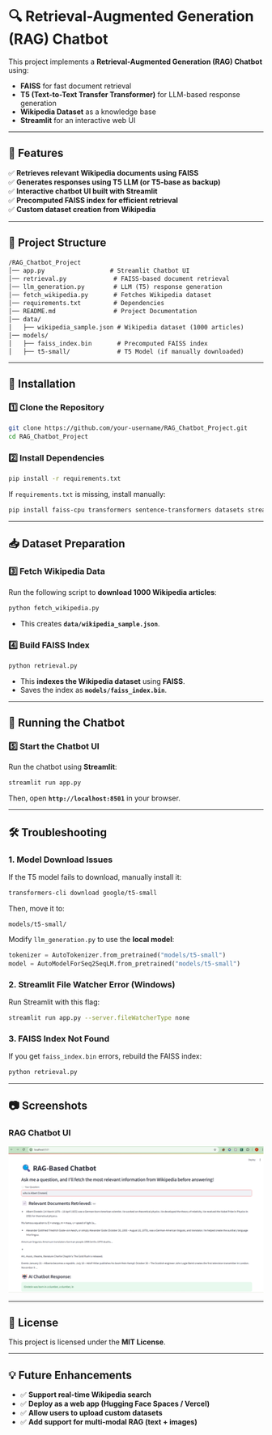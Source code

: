 # 🔍 Retrieval-Augmented Generation (RAG) Chatbot

This project implements a **Retrieval-Augmented Generation (RAG) Chatbot** using:

- **FAISS** for fast document retrieval
- **T5 (Text-to-Text Transfer Transformer)** for LLM-based response generation
- **Wikipedia Dataset** as a knowledge base
- **Streamlit** for an interactive web UI

---

## 🚀 Features

✅ **Retrieves relevant Wikipedia documents using FAISS**  
✅ **Generates responses using T5 LLM (or T5-base as backup)**  
✅ **Interactive chatbot UI built with Streamlit**  
✅ **Precomputed FAISS index for efficient retrieval**  
✅ **Custom dataset creation from Wikipedia**

---

## 📁 Project Structure

```
/RAG_Chatbot_Project
│── app.py                  # Streamlit Chatbot UI
│── retrieval.py             # FAISS-based document retrieval
│── llm_generation.py        # LLM (T5) response generation
│── fetch_wikipedia.py       # Fetches Wikipedia dataset
│── requirements.txt         # Dependencies
│── README.md                # Project Documentation
│── data/
│   ├── wikipedia_sample.json # Wikipedia dataset (1000 articles)
│── models/
│   ├── faiss_index.bin       # Precomputed FAISS index
│   ├── t5-small/             # T5 Model (if manually downloaded)
```

---

## 🔧 Installation

### 1️⃣ **Clone the Repository**

```bash
git clone https://github.com/your-username/RAG_Chatbot_Project.git
cd RAG_Chatbot_Project
```

### 2️⃣ **Install Dependencies**

```bash
pip install -r requirements.txt
```

If `requirements.txt` is missing, install manually:

```bash
pip install faiss-cpu transformers sentence-transformers datasets streamlit torch
```

---

## 📥 Dataset Preparation

### **3️⃣ Fetch Wikipedia Data**

Run the following script to **download 1000 Wikipedia articles**:

```bash
python fetch_wikipedia.py
```

- This creates **`data/wikipedia_sample.json`**.

### **4️⃣ Build FAISS Index**

```bash
python retrieval.py
```

- This **indexes the Wikipedia dataset** using **FAISS**.
- Saves the index as **`models/faiss_index.bin`**.

---

## 🤖 Running the Chatbot

### **5️⃣ Start the Chatbot UI**

Run the chatbot using **Streamlit**:

```bash
streamlit run app.py
```

Then, open **`http://localhost:8501`** in your browser.

---

## 🛠 Troubleshooting

### **1. Model Download Issues**

If the T5 model fails to download, manually install it:

```bash
transformers-cli download google/t5-small
```

Then, move it to:

```
models/t5-small/
```

Modify `llm_generation.py` to use the **local model**:

```python
tokenizer = AutoTokenizer.from_pretrained("models/t5-small")
model = AutoModelForSeq2SeqLM.from_pretrained("models/t5-small")
```

### **2. Streamlit File Watcher Error (Windows)**

Run Streamlit with this flag:

```bash
streamlit run app.py --server.fileWatcherType none
```

### **3. FAISS Index Not Found**

If you get `faiss_index.bin` errors, rebuild the FAISS index:

```bash
python retrieval.py
```

---

## 📷 Screenshots

### **RAG Chatbot UI**

![Chatbot UI](screenshots/ui.png)

---

## 📜 License

This project is licensed under the **MIT License**.

---

## 💡 Future Enhancements

- ✅ **Support real-time Wikipedia search**
- ✅ **Deploy as a web app (Hugging Face Spaces / Vercel)**
- ✅ **Allow users to upload custom datasets**
- ✅ **Add support for multi-modal RAG (text + images)**
